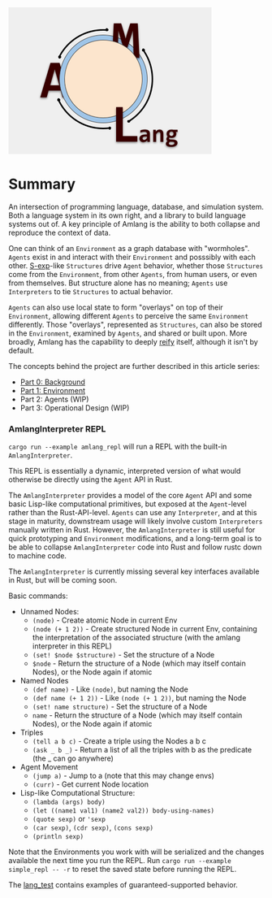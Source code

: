 ![alt text](https://github.com/Khouderchah-Alex/amlang/blob/master/logo/logo.png "Amlang")

# Summary
An intersection of programming language, database, and simulation system. Both a
language system in its own right, and a library to build language systems out
of. A key principle of Amlang is the ability to both collapse and reproduce the
context of data.

One can think of an `Environment` as a graph database with "wormholes". `Agents`
exist in and interact with their `Environment` and posssibly with each other.
[S-exp](https://en.wikipedia.org/wiki/S-expression)-like `Structures` drive
`Agent` behavior, whether those `Structures` come from the `Environment`, from
other `Agents`, from human users, or even from themselves. But structure alone
has no meaning; `Agents` use `Interpreters` to tie `Structures` to actual
behavior.

`Agents` can also use local state to form "overlays" on top of their
`Environment`, allowing different `Agents` to perceive the same `Environment`
differently. Those "overlays", represented as `Structures`, can also be stored
in the `Environment`, examined by `Agents`, and shared or built upon. More
broadly, Amlang has the capability to deeply
[reify](https://en.wikipedia.org/wiki/Reification_(computer_science)) itself,
although it isn't by default.

The concepts behind the project are further described in this article series:
  - [Part 0: Background](https://alexkhouderchah.com/articles/ai/amlang_0.html)
  - [Part 1: Environment](https://alexkhouderchah.com/articles/ai/amlang_1.html)
  - Part 2: Agents (WIP)
  - Part 3: Operational Design (WIP)

### AmlangInterpreter REPL

`cargo run --example amlang_repl` will run a REPL with the built-in `AmlangInterpreter`.

This REPL is essentially a dynamic, interpreted version of what would
otherwise be directly using the `Agent` API in Rust.

The `AmlangInterpreter` provides a model of the core `Agent` API and some basic
Lisp-like computational primitives, but exposed at the `Agent`-level rather than
the Rust-API-level. `Agents` can use any `Interpreter`, and at this stage in
maturity, downstream usage will likely involve custom `Interpreters` manually
written in Rust. However, the `AmlangInterpreter` is still useful for quick
prototyping and `Environment` modifications, and a long-term goal is to be able to
collapse `AmlangInterpreter` code into Rust and follow rustc down to machine code.

The `AmlangInterpreter` is currently missing several key interfaces available in
Rust, but will be coming soon.

Basic commands:
  - Unnamed Nodes:
    - `(node)` - Create atomic Node in current Env
    - `(node (+ 1 2))` - Create structured Node in current Env, containing the interpretation of the associated structure (with the amlang interpreter in this REPL)
    - `(set! $node $structure)` - Set the structure of a Node
    - `$node` - Return the structure of a Node (which may itself contain Nodes), or the Node again if atomic
  - Named Nodes
    - `(def name)` - Like `(node)`, but naming the Node
    - `(def name (+ 1 2))` - Like `(node (+ 1 2))`, but naming the Node
    - `(set! name structure)` - Set the structure of a Node
    - `name` - Return the structure of a Node (which may itself contain Nodes), or the Node again if atomic
  - Triples
    - `(tell a b c)` - Create a triple using the Nodes a b c
    - `(ask _ b _)` - Return a list of all the triples with b as the predicate (the _ can go anywhere)
  - Agent Movement
    - `(jump a)` - Jump to a (note that this may change envs)
    - `(curr)` - Get current Node location
  - Lisp-like Computational Structure:
    - `(lambda (args) body)`
    - `(let ((name1 val1) (name2 val2)) body-using-names)`
    - `(quote sexp)` or `'sexp`
    - `(car sexp)`, `(cdr sexp)`, `(cons sexp)`
    - `(println sexp)`

Note that the Environments you work with will be serialized and the
changes available the next time you run the REPL. Run `cargo run
--example simple_repl -- -r` to reset the saved state before running
the REPL.

The [lang_test](tests/lang_test.rs) contains examples of guaranteed-supported behavior.
